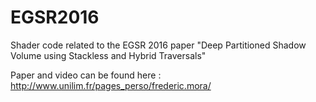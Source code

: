 # EGSR2016
Shader code related to the EGSR 2016 paper "Deep Partitioned Shadow Volume using Stackless and Hybrid Traversals"

Paper and video can be found here : http://www.unilim.fr/pages_perso/frederic.mora/

